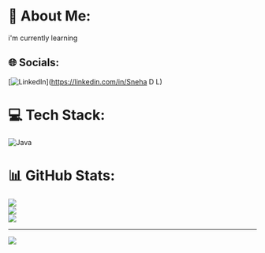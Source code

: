 # 💫 About Me:
i'm currently learning


## 🌐 Socials:
[![LinkedIn](https://img.shields.io/badge/LinkedIn-%230077B5.svg?logo=linkedin&logoColor=white)](https://linkedin.com/in/Sneha D L) 

# 💻 Tech Stack:
![Java](https://img.shields.io/badge/java-%23ED8B00.svg?style=flat&logo=openjdk&logoColor=white)
# 📊 GitHub Stats:
![](https://github-readme-stats.vercel.app/api?username=Sneha-12-bit&theme=aura_dark&hide_border=false&include_all_commits=false&count_private=false)<br/>
![](https://github-readme-streak-stats.herokuapp.com/?user=Sneha-12-bit&theme=aura_dark&hide_border=false)<br/>
![](https://github-readme-stats.vercel.app/api/top-langs/?username=Sneha-12-bit&theme=aura_dark&hide_border=false&include_all_commits=false&count_private=false&layout=compact)

---
[![](https://visitcount.itsvg.in/api?id=Sneha-12-bit&icon=0&color=1)](https://visitcount.itsvg.in)

<!-- Proudly created with GPRM ( https://gprm.itsvg.in ) -->
